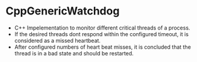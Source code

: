 # CppGenericWatchdog

* C++ Impelementation to monitor different critical threads of a process.
* If the desired threads dont respond within the configured timeout, it is considered as a missed heartbeat.
* After configured numbers of heart beat misses, it is concluded that the thread is in a bad state and should be restarted.
